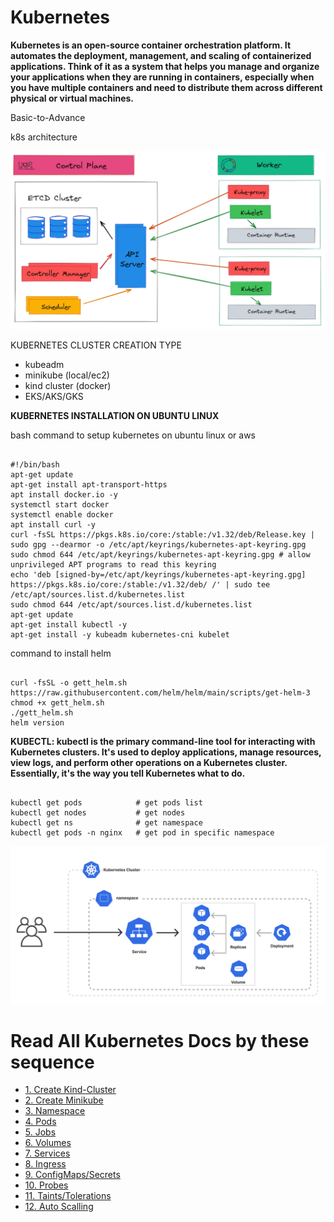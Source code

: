# Kubernetes
**Kubernetes is an open-source container orchestration platform. It automates the deployment, management, and scaling of containerized applications. Think of it as a system that helps you manage and organize your applications when they are running in containers, especially when you have multiple containers and need to distribute them across different physical or virtual machines.**

Basic-to-Advance

k8s architecture

![Alt text](https://github.com/herrry107/Kubernetes/blob/main/images/K8-arch.png)

KUBERNETES CLUSTER CREATION TYPE
- kubeadm
- minikube (local/ec2)
- kind cluster (docker)
- EKS/AKS/GKS

**KUBERNETES INSTALLATION ON UBUNTU LINUX**

bash command to setup kubernetes on ubuntu linux or aws

<pre><code>
#!/bin/bash
apt-get update
apt-get install apt-transport-https
apt install docker.io -y
systemctl start docker
systemctl enable docker
apt install curl -y
curl -fsSL https://pkgs.k8s.io/core:/stable:/v1.32/deb/Release.key | sudo gpg --dearmor -o /etc/apt/keyrings/kubernetes-apt-keyring.gpg
sudo chmod 644 /etc/apt/keyrings/kubernetes-apt-keyring.gpg # allow unprivileged APT programs to read this keyring
echo 'deb [signed-by=/etc/apt/keyrings/kubernetes-apt-keyring.gpg] https://pkgs.k8s.io/core:/stable:/v1.32/deb/ /' | sudo tee /etc/apt/sources.list.d/kubernetes.list
sudo chmod 644 /etc/apt/sources.list.d/kubernetes.list
apt-get update
apt-get install kubectl -y
apt-get install -y kubeadm kubernetes-cni kubelet
</code></pre>

command to install helm 
<pre><code>
curl -fsSL -o gett_helm.sh https://raw.githubusercontent.com/helm/helm/main/scripts/get-helm-3
chmod +x gett_helm.sh
./gett_helm.sh
helm version
</code></pre>

**KUBECTL: kubectl is the primary command-line tool for interacting with Kubernetes clusters. It's used to deploy applications, manage resources, view logs, and perform other operations on a Kubernetes cluster. Essentially, it's the way you tell Kubernetes what to do.**

<pre><code>
kubectl get pods            # get pods list
kubectl get nodes           # get nodes 
kubectl get ns              # get namespace
kubectl get pods -n nginx   # get pod in specific namespace
</code></pre>
![Alt text](https://github.com/herrry107/Kubernetes/blob/main/images/deployment-service.png)

# Read All Kubernetes Docs by these sequence

- [1. Create Kind-Cluster](https://github.com/herrry107/Kubernetes/tree/main/kind-cluster)
- [2. Create Minikube](https://github.com/herrry107/Kubernetes/tree/main/minikube)
- [3. Namespace](https://github.com/herrry107/Kubernetes/tree/main/namespace)
- [4. Pods](https://github.com/herrry107/Kubernetes/tree/main/pods)
- [5. Jobs](https://github.com/herrry107/Kubernetes/tree/main/jobs)
- [6. Volumes](https://github.com/herrry107/Kubernetes/tree/main/volume)
- [7. Services](https://github.com/herrry107/Kubernetes/tree/main/services)
- [8. Ingress](https://github.com/herrry107/Kubernetes/tree/main/ingress)
- [9. ConfigMaps/Secrets](https://github.com/herrry107/Kubernetes/tree/main/config-maps-secrets)
- [10. Probes](https://github.com/herrry107/Kubernetes/tree/main/probes)
- [11. Taints/Tolerations](https://github.com/herrry107/Kubernetes/tree/main/Taints-Tolerations)
- [12. Auto Scalling](https://github.com/herrry107/Kubernetes/tree/main/AutoScalling)

  
